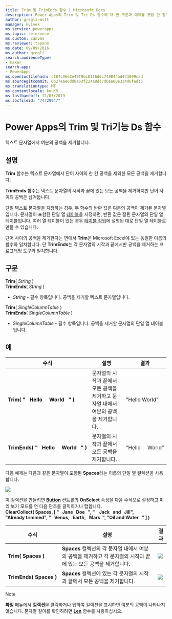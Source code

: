 ```yaml
---
title: Trim 및 TrimEnds 함수 | Microsoft Docs
description: Power Apps의 Trim 및 Tri Ds 함수에 대 한 구문과 예제를 포함 한 참조 정보
author: gregli-msft
manager: kvivek
ms.service: powerapps
ms.topic: reference
ms.custom: canvas
ms.reviewer: tapanm
ms.date: 09/09/2016
ms.author: gregli
search.audienceType:
- maker
search.app:
- PowerApps
ms.openlocfilehash: cf87c96e2e49f9bc01f6d6c749844bd473099cad
ms.sourcegitcommit: 6b27eae6dd8a53f224a8dc7d0aa00e334d6fed15
ms.translationtype: MT
ms.contentlocale: ko-KR
ms.lasthandoff: 12/03/2019
ms.locfileid: "74729947"
---
```

# <a name="trim-and-trimends-functions-in-power-apps"></a>Power Apps의 Trim 및 Tri기능 Ds 함수
텍스트 문자열에서 여분의 공백을 제거합니다.

## <a name="description"></a>설명
**Trim** 함수는 텍스트 문자열에서 단어 사이의 한 칸 공백을 제외한 모든 공백을 제거합니다.  

**TrimEnds** 함수는 텍스트 문자열의 시작과 끝에 있는 모든 공백을 제거하지만 단어 사이의 공백은 남겨둡니다.

단일 텍스트 문자열을 지정하는 경우, 두 함수의 반환 값은 여분의 공백이 제거된 문자열입니다. 문자열이 포함된 단일 열 [테이블](../working-with-tables.md)을 지정하면, 반환 값은 잘린 문자열의 단일 열 테이블입니다. 여러 열 테이블이 있는 경우 [테이블 작업](../working-with-tables.md)에 설명된 대로 단일 열 테이블로 만들 수 있습니다.

단어 사이의 공백을 제거한다는 면에서 **Trim**은 Microsoft Excel에 있는 동일한 이름의 함수와 일치합니다. 단 **TrimEnds**는 각 문자열의 시작과 끝에서만 공백을 제거하는 프로그래밍 도구와 일치합니다.

## <a name="syntax"></a>구문
**Trim**( *String* )<br>**TrimEnds**( *String* )

* *String* - 필수 항목입니다. 공백을 제거할 텍스트 문자열입니다.

**Trim**( *SingleColumnTable* )<br>**TrimEnds**( *SingleColumnTable* )

* *SingleColumnTable* - 필수 항목입니다. 공백을 제거할 문자열의 단일 열 테이블입니다.

## <a name="example"></a>예

| 수식 | 설명 | 결과 |
| --- | --- | --- |
| **Trim(&nbsp;"&nbsp;&nbsp;&nbsp;Hello&nbsp;&nbsp;&nbsp;&nbsp;&nbsp;World&nbsp;&nbsp;&nbsp;"&nbsp;)** |문자열의 시작과 끝에서 모든 공백을 제거하고 문자열 내에서 여분의 공백을 제거합니다. |"Hello World" |
| **TrimEnds(&nbsp;"&nbsp;&nbsp;&nbsp;Hello&nbsp;&nbsp;&nbsp;&nbsp;&nbsp;World&nbsp;&nbsp;&nbsp;"&nbsp;)** |문자열의 시작과 끝에서 모든 공백을 제거합니다. |"Hello&nbsp;&nbsp;&nbsp;&nbsp;&nbsp;World" |

다음 예제는 다음과 같은 문자열이 포함된 **Spaces**라는 이름의 단일 열 컬렉션을 사용합니다.

![](media/function-trim/input-strings.png)

이 컬렉션을 만들려면 **[Button](../controls/control-button.md)** 컨트롤의 **OnSelect** 속성을 다음 수식으로 설정하고 미리 보기 모드를 연 다음 단추를 클릭하거나 탭합니다.
<br>**ClearCollect( Spaces, [ "&nbsp;&nbsp;&nbsp;Jane&nbsp;&nbsp;&nbsp;Doe&nbsp;&nbsp;&nbsp;", "&nbsp;&nbsp;&nbsp;&nbsp;Jack&nbsp;&nbsp;&nbsp;and&nbsp;&nbsp;&nbsp;Jill", "Already&nbsp;trimmed", "&nbsp;&nbsp;&nbsp;Venus,&nbsp;&nbsp;&nbsp;Earth,&nbsp;&nbsp;&nbsp;Mars&nbsp;&nbsp;", "Oil&nbsp;and&nbsp;Water&nbsp;&nbsp;&nbsp;" ] )**

| 수식 | 설명 | 결과 |
| --- | --- | --- |
| **Trim(&nbsp;Spaces&nbsp;)** |**Spaces** 컬렉션의 각 문자열 내에서 여분의 공백을 제거하고 각 문자열의 시작과 끝에 있는 모든 공백을 제거합니다. |<style> img { max-width: none } </style> ![](media/function-trim/output-trim.png) |
| **TrimEnds(&nbsp;Spaces&nbsp;)** |**Spaces** 컬렉션에 있는 각 문자열의 시작과 끝에서 모든 공백을 제거합니다. |<style> img { max-width: none } </style> ![](media/function-trim/output-trimends.png) |

> [!NOTE]
> **파일** 메뉴에서 **컬렉션**을 클릭하거나 탭하여 컬렉션을 표시하면 여분의 공백이 나타나지 않습니다. 문자열 길이를 확인하려면 **[Len](function-len.md)** 함수를 사용하십시오.

